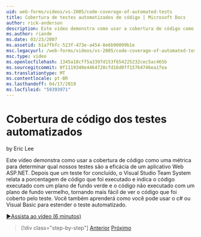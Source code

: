 ```yaml
---
uid: web-forms/videos/vs-2005/code-coverage-of-automated-tests
title: Cobertura de testes automatizados de código | Microsoft Docs
author: rick-anderson
description: Este vídeo demonstra como usar a cobertura de código como uma métrica para determinar qual nossos testes são a eficácia de um aplicativo Web ASP.NET. Depois que um teste tiver com...
ms.author: riande
ms.date: 03/23/2007
ms.assetid: b1a7fbfc-523f-473e-a454-8e6b90099b1e
msc.legacyurl: /web-forms/videos/vs-2005/code-coverage-of-automated-tests
msc.type: video
ms.openlocfilehash: 1345a18cff5a3397d153f654225232cec5ac465b
ms.sourcegitcommit: 0f1119340e4464720cfd16d0ff15764746ea1fea
ms.translationtype: MT
ms.contentlocale: pt-BR
ms.lasthandoff: 04/17/2019
ms.locfileid: "59393971"
---
```

# <a name="code-coverage-of-automated-tests"></a>Cobertura de código dos testes automatizados

by Eric Lee

Este vídeo demonstra como usar a cobertura de código como uma métrica para determinar qual nossos testes são a eficácia de um aplicativo Web ASP.NET. Depois que um teste for concluído, o Visual Studio Team System relata a porcentagem de código que foi executado e indica o código executado com um plano de fundo verde e o código não executado com um plano de fundo vermelho, tornando mais fácil de ver o código que foi coberto pelo teste. Você também aprenderá como você pode usar o c# ou Visual Basic para estender o teste automatizado.

[&#9654;Assista ao vídeo (6 minutos)](https://channel9.msdn.com/Blogs/ASP-NET-Site-Videos/code-coverage-of-automated-tests)

> [!div class="step-by-step"]
> [Anterior](measuring-the-business-value-of-ajax.md)
> [Próximo](custom-extraction-rules-and-coded-web-tests.md)
